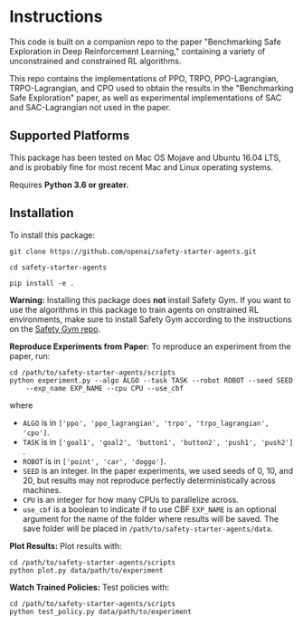 # Instructions

This code is built on a companion repo to the paper "Benchmarking Safe Exploration in Deep Reinforcement Learning," containing a variety of unconstrained and constrained RL algorithms.

This repo contains the implementations of PPO, TRPO, PPO-Lagrangian, TRPO-Lagrangian, and CPO used to obtain the results in the "Benchmarking Safe Exploration" paper, as well as experimental implementations of SAC and SAC-Lagrangian not used in the paper.

## Supported Platforms

This package has been tested on Mac OS Mojave and Ubuntu 16.04 LTS, and is probably fine for most recent Mac and Linux operating systems. 

Requires **Python 3.6 or greater.**  

## Installation

To install this package:

```
git clone https://github.com/openai/safety-starter-agents.git

cd safety-starter-agents

pip install -e .
```

**Warning:** Installing this package does **not** install Safety Gym. If you want to use the algorithms in this package to train agents on onstrained RL environments, make sure to install Safety Gym according to the instructions on the [Safety Gym repo](https://www.github.com/openai/safety-gym).



**Reproduce Experiments from Paper:** To reproduce an experiment from the paper, run:

```
cd /path/to/safety-starter-agents/scripts
python experiment.py --algo ALGO --task TASK --robot ROBOT --seed SEED 
	--exp_name EXP_NAME --cpu CPU --use_cbf
```

where 

* `ALGO` is in `['ppo', 'ppo_lagrangian', 'trpo', 'trpo_lagrangian', 'cpo']`.
* `TASK` is in `['goal1', 'goal2', 'button1', 'button2', 'push1', 'push2']` .
* `ROBOT` is in `['point', 'car', 'doggo']`.
* `SEED` is an integer. In the paper experiments, we used seeds of 0, 10, and 20, but results may not reproduce perfectly deterministically across machines.
* `CPU` is an integer for how many CPUs to parallelize across.
* `use_cbf` is a boolean to indicate if to use CBF
`EXP_NAME` is an optional argument for the name of the folder where results will be saved. The save folder will be placed in `/path/to/safety-starter-agents/data`. 


**Plot Results:** Plot results with:

```
cd /path/to/safety-starter-agents/scripts
python plot.py data/path/to/experiment
```

**Watch Trained Policies:** Test policies with:

```
cd /path/to/safety-starter-agents/scripts
python test_policy.py data/path/to/experiment
```
